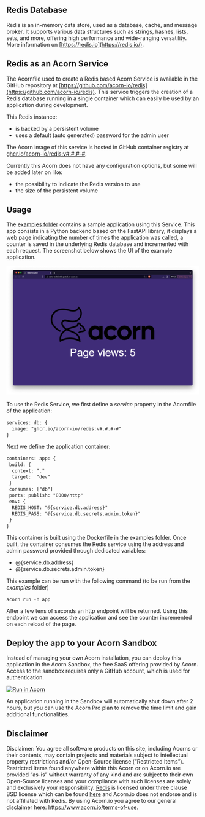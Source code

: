 ## Redis Database

Redis is an in-memory data store, used as a database, cache, and message broker. It supports various data structures such as strings, hashes, lists, sets, and more, offering high performance and wide-ranging versatility. More information on [https://redis.io](https://redis.io/).

## Redis as an Acorn Service

The Acornfile used to create a Redis based Acorn Service is available in the GitHub repository at [https://github.com/acorn-io/redis](https://github.com/acorn-io/redis). This service triggers the creation of a Redis database running in a single container which can easily be used by an application during development.

This Redis instance:

- is backed by a persistent volume
- uses a default (auto generated) password for the admin user

The Acorn image of this service is hosted in GitHub container registry at [ghcr.io/acorn-io/redis:v#.#.#-#](ghcr.io/acorn-io/redis).

Currently this Acorn does not have any configuration options, but some will be added later on like:

- the possibility to indicate the Redis version to use
- the size of the persistent volume

## Usage

The [examples folder](https://github.com/acorn-io/redis/tree/main/examples) contains a sample application using this Service. This app consists in a Python backend based on the FastAPI library, it displays a web page indicating the number of times the application was called, a counter is saved in the underlying Redis database and incremented with each request. The screenshot below shows the UI of the example application.

![UI](./examples/images/ui.png)

To use the Redis Service, we first define a *service* property in the Acornfile of the application:

```
services: db: {
  image: "ghcr.io/acorn-io/redis:v#.#.#-#"
}
```

Next we define the application container:

```
containers: app: {
 build: {
  context: "."
  target:  "dev"
 }
 consumes: ["db"]
 ports: publish: "8000/http"
 env: {
  REDIS_HOST: "@{service.db.address}"
  REDIS_PASS: "@{service.db.secrets.admin.token}"
 }
}
```

This container is built using the Dockerfile in the examples folder. Once built, the container consumes the Redis service using the address and admin password provided through dedicated variables:

- @{service.db.address}
- @{service.db.secrets.admin.token}

This example can be run with the following command (to be run from the *examples* folder)

```
acorn run -n app
```

After a few tens of seconds an http endpoint will be returned. Using this endpoint we can access the application and see the counter incremented on each reload of the page.

## Deploy the app to your Acorn Sandbox

Instead of managing your own Acorn installation, you can deploy this application in the Acorn Sandbox, the free SaaS offering provided by Acorn. Access to the sandbox requires only a GitHub account, which is used for authentication.

[![Run in Acorn](https://acorn.io/v1-ui/run/badge?image=ghcr.io+acorn-io+redis+examples:v%23.%23.%23-%23)](https://acorn.io/run/ghcr.io/acorn-io/redis/examples:v%23.%23.%23-%23)

An application running in the Sandbox will automatically shut down after 2 hours, but you can use the Acorn Pro plan to remove the time limit and gain additional functionalities.

## Disclaimer

Disclaimer: You agree all software products on this site, including Acorns or their contents, may contain projects and materials subject to intellectual property restrictions and/or Open-Source license (“Restricted Items”). Restricted Items found anywhere within this Acorn or on Acorn.io are provided “as-is” without warranty of any kind and are subject to their own Open-Source licenses and your compliance with such licenses are solely and exclusively your responsibility. [Redis](https://redis.io) is licensed under three clause BSD license which can be found [here](https://redis.io/docs/about/license/#three-clause-bsd-license) and Acorn.io does not endorse and is not affiliated with Redis. By using Acorn.io you agree to our general disclaimer here: <https://www.acorn.io/terms-of-use>.
